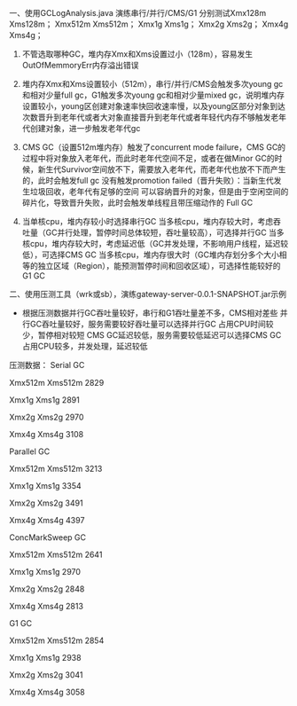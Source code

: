 一、使用GCLogAnalysis.java 演练串行/并行/CMS/G1
分别测试Xmx128m Xms128m；
Xmx512m Xms512m；
Xmx1g Xms1g；
Xmx2g Xms2g；
Xmx4g Xms4g；

1. 不管选取哪种GC，堆内存Xmx和Xms设置过小（128m），容易发生OutOfMemmoryErr内存溢出错误

2. 堆内存Xmx和Xms设置较小（512m），串行/并行/CMS会触发多次young gc和相对少量full gc，G1触发多次young gc和相对少量mixed gc，说明堆内存设置较小，young区创建对象速率快回收速率慢，以及young区部分对象到达次数晋升到老年代或者大对象直接晋升到老年代或者年轻代内存不够触发老年代创建对象，进一步触发老年代gc

3. CMS GC（设置512m堆内存）触发了concurrent mode failure，CMS GC的过程中将对象放入老年代，而此时老年代空间不足，或者在做Minor GC的时候，新生代Survivor空间放不下，需要放入老年代，而老年代也放不下而产生的，此时会触发full gc
   没有触发promotion failed（晋升失败）：当新生代发生垃圾回收，老年代有足够的空间  可以容纳晋升的对象，但是由于空闲空间的碎片化，导致晋升失败，此时会触发单线程且带压缩动作的 Full GC

4. 当单核cpu，堆内存较小时选择串行GC
当多核cpu，堆内存较大时，考虑吞吐量（GC并行处理，暂停时间总体较短，吞吐量较高），可选择并行GC
当多核cpu，堆内存较大时，考虑延迟低（GC并发处理，不影响用户线程，延迟较低），可选择CMS GC
当多核cpu，堆内存很大时（GC堆内存划分多个大小相等的独立区域（Region），能预测暂停时间和回收区域），可选择性能较好的G1 GC



二、使用压测工具（wrk或sb），演练gateway-server-0.0.1-SNAPSHOT.jar示例

* 根据压测数据并行GC吞吐量较好，串行和G1吞吐量差不多，CMS相对差些
并行GC吞吐量较好，服务需要较好吞吐量可以选择并行GC 占用CPU时间较少，暂停相对较短
CMS GC延迟较低，服务需要较低延迟可以选择CMS GC 占用CPU较多，并发处理，延迟较低

压测数据：
Serial GC 

Xmx512m Xms512m    2829

Xmx1g Xms1g        2891

Xmx2g Xms2g        2970

Xmx4g Xms4g        3108


Parallel GC

Xmx512m Xms512m    3213

Xmx1g Xms1g        3354

Xmx2g Xms2g        3491

Xmx4g Xms4g        4397



ConcMarkSweep GC

Xmx512m Xms512m    2641

Xmx1g Xms1g        2970

Xmx2g Xms2g        2848

Xmx4g Xms4g        2813


G1 GC

Xmx512m Xms512m    2854

Xmx1g Xms1g        2938

Xmx2g Xms2g        3041

Xmx4g Xms4g        3058

